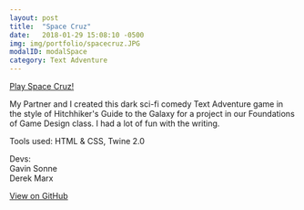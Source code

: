 ```yaml
---
layout: post
title:  "Space Cruz"
date:   2018-01-29 15:08:10 -0500
img: img/portfolio/spacecruz.JPG
modalID: modalSpace
category: Text Adventure
---
```

[Play Space Cruz!](//neuroslice.github.io/space_cruz/)

My Partner and I created this dark sci-fi comedy Text Adventure game in the style of Hitchhiker's Guide to the Galaxy for a project in our Foundations of Game Design class. I had a lot of fun with the writing. 

Tools used: HTML & CSS, Twine 2.0

Devs:  
Gavin Sonne  
Derek Marx


[View on GitHub](//github.com/neuroslice/space_cruz/)